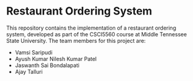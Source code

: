 # Restaurant Ordering System
This repository contains the implementation of a restaurant ordering system, developed as part of the CSCI5560 course at Middle Tennessee State University. The team members for this project are:

- Vamsi Saripudi
- Ayush Kumar Nilesh Kumar Patel
- Jaswanth Sai Bondalapati
- Ajay Talluri

